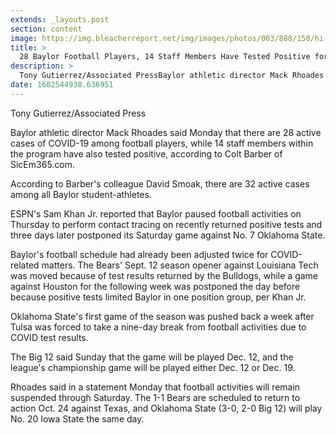 ```yaml
--- 
extends: _layouts.post 
section: content 
image: https://img.bleacherreport.net/img/images/photos/003/888/150/hi-res-24a923293e521c497973dad0bfcf9fa5_crop_exact.jpg?w=1200&h=1200&q=75 
title: > 
  28 Baylor Football Players, 14 Staff Members Have Tested Positive for COVID-19 
description: > 
  Tony Gutierrez/Associated PressBaylor athletic director Mack Rhoades said Monday that there are 28 active cases of COVID-19 among football players, while 14 staff members within the program have also tested positive, according to Colt Barber of SicEm365.com.According to Barber's colleague David Smoak, there are 32 active cases among all Baylor student-athletes.ESPN's Sam Khan Jr. reported that Baylor paused football activities on Thursday to perform contact tracing on recently returned positive tests and three days later postponed its Saturday game against No.The Big 12 said Sunday that the game will be played Dec. 12, and the league's championship game will be played either Dec. 12 or Dec. 19.Rhoades said in a statement Monday that football activities will remain suspended through Saturday. 
date: 1602544938.636951 
--- 
```

Tony Gutierrez/Associated Press

Baylor athletic director Mack Rhoades said Monday that there are 28 active cases of COVID-19 among football players, while 14 staff members within the program have also tested positive, according to Colt Barber of SicEm365.com.

According to Barber's colleague David Smoak, there are 32 active cases among all Baylor student-athletes.

ESPN's Sam Khan Jr. reported that Baylor paused football activities on Thursday to perform contact tracing on recently returned positive tests and three days later postponed its Saturday game against No. 7 Oklahoma State.

Baylor's football schedule had already been adjusted twice for COVID-related matters. The Bears' Sept. 12 season opener against Louisiana Tech was moved because of test results returned by the Bulldogs, while a game against Houston for the following week was postponed the day before because positive tests limited Baylor in one position group, per Khan Jr.

Oklahoma State's first game of the season was pushed back a week after Tulsa was forced to take a nine-day break from football activities due to COVID test results.

The Big 12 said Sunday that the game will be played Dec. 12, and the league's championship game will be played either Dec. 12 or Dec. 19.

Rhoades said in a statement Monday that football activities will remain suspended through Saturday. The 1-1 Bears are scheduled to return to action Oct. 24 against Texas, and Oklahoma State (3-0, 2-0 Big 12) will play No. 20 Iowa State the same day.